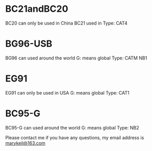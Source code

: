 # BC21andBC20
BC20 can only be used in China 
BC21 used in 
Type: CAT4

# BG96-USB
BG96 can used around the world
G: means global
Type: CATM NB1

# EG91
EG91 can only be used in USA
G: means global
Type: CAT1

# BC95-G
BC95-G can used around the world
G: means global
Type: NB2

Please contact me if you have any questions, my email address is marykeil@163.com
